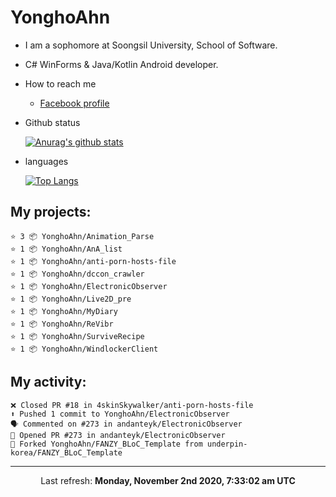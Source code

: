 # YonghoAhn
- I am a sophomore at Soongsil University, School of Software.
- C# WinForms & Java/Kotlin Android developer.

- How to reach me
  - [Facebook profile](https://www.facebook.com/misakamoe)
- Github status

  [![Anurag's github stats](https://github-readme-stats.vercel.app/api?username=yonghoahn)](https://github.com/anuraghazra/github-readme-stats)
- languages

  [![Top Langs](https://github-readme-stats.vercel.app/api/top-langs/?username=yonghoahn)](https://github.com/anuraghazra/github-readme-stats)

## My projects:

```
⭐️ 3 📦 YonghoAhn/Animation_Parse
⭐️ 1 📦 YonghoAhn/AnA_list
⭐️ 1 📦 YonghoAhn/anti-porn-hosts-file
⭐️ 1 📦 YonghoAhn/dccon_crawler
⭐️ 1 📦 YonghoAhn/ElectronicObserver
⭐️ 1 📦 YonghoAhn/Live2D_pre
⭐️ 1 📦 YonghoAhn/MyDiary
⭐️ 1 📦 YonghoAhn/ReVibr
⭐️ 1 📦 YonghoAhn/SurviveRecipe
⭐️ 1 📦 YonghoAhn/WindlockerClient
```

## My activity:

```
❌ Closed PR #18 in 4skinSkywalker/anti-porn-hosts-file
⬆️ Pushed 1 commit to YonghoAhn/ElectronicObserver
🗣 Commented on #273 in andanteyk/ElectronicObserver
💪 Opened PR #273 in andanteyk/ElectronicObserver
🍴 Forked YonghoAhn/FANZY_BLoC_Template from underpin-korea/FANZY_BLoC_Template
```

------------
<p align="center">Last refresh: <b>Monday, November 2nd 2020, 7:33:02 am UTC</b></p>
